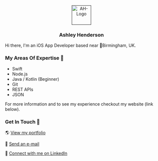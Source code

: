<p align="center">
<a href="">
<img src="" alt="AH-Logo" width=64 height=64>
</a>
<h3 align="center">Ashley Henderson</h3>
<p align="center">


Hi there, I'm an iOS App Developer based near 📍Birmingham, UK.

### My Areas Of Expertise 📖
- Swift
- Node.js
- Java / Kotlin (Beginner)
- Git
- REST APIs
- JSON

For more information and to see my experience checkout my website (link below).

### Get In Touch 💬
🌎 <a href="https://www.ashleyhenderson.dev">View my portfolio</a>

📧 <a href="mailto:hello@ashleyhenderson.dev">Send an e-mail</a>

👤 <a href="https://www.linkedin.com/in/ashley-liam-henderson/">Connect with me on LinkedIn</a>
